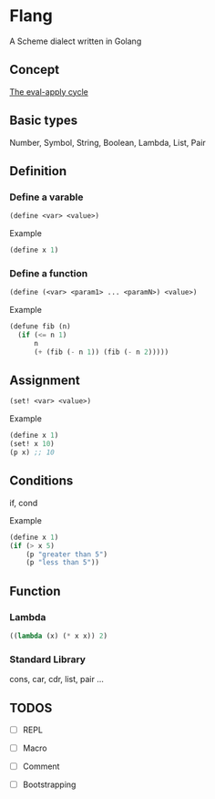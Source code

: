 # Flang

A Scheme dialect written in Golang

## Concept

[The eval-apply cycle](http://sarabander.github.io/sicp/html/4_002e1.xhtml#g_t4_002e1_002e4)

## Basic types

Number, Symbol, String, Boolean, Lambda, List, Pair

## Definition

### Define a varable

``` lisp
(define <var> <value>)
```

Example

``` lisp
(define x 1)
```

### Define a function

``` lisp
(define (<var> <param1> ... <paramN>) <value>)
```

Example

``` lisp
(defune fib (n)
  (if (<= n 1)
      n
      (+ (fib (- n 1)) (fib (- n 2)))))
```

## Assignment

``` lisp
(set! <var> <value>)
```

Example

``` lisp
(define x 1)
(set! x 10)
(p x) ;; 10
```


## Conditions

if, cond

Example

``` lisp
(define x 1)
(if (> x 5) 
    (p "greater than 5")
    (p "less than 5"))
```

## Function

### Lambda
``` lisp
((lambda (x) (* x x)) 2)
```

### Standard Library

cons, car, cdr, list, pair ...

## TODOS

- [ ] REPL
- [ ] Macro
- [ ] Comment
- [ ] Bootstrapping

